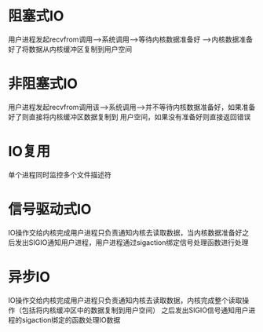 # 阻塞式IO
用户进程发起recvfrom调用-->系统调用-->等待内核数据准备好
-->内核数据准备好了将数据从内核缓冲区复制到用户空间

# 非阻塞式IO
用户进程发起recvfrom调用该-->系统调用-->并不等待内核数据准备好，如果准备好了则直接将内核缓冲区数据复制到
用户空间，如果没有准备好则直接返回错误

# IO复用
单个进程同时监控多个文件描述符

# 信号驱动式IO
IO操作交给内核完成用户进程只负责通知内核去读取数据，当内核数据准备好之后发出SIGIO通知用户进程，用户进程通过sigaction绑定信号处理函数进行处理

# 异步IO
IO操作交给内核完成用户进程只负责通知内核去读取数据，内核完成整个读取操作（包括将内核缓冲区中的数据复制到用户空间）
之后发出SIGIO信号通知用户进程的sigaction绑定的函数处理IO数据